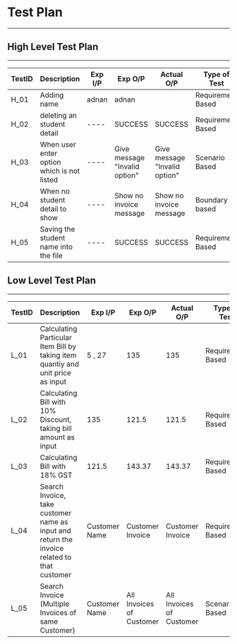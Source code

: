 # Test Plan

---

## High Level Test Plan

---

| TestID | Description                                                                                                                                  | Exp I/P | Exp O/P                       | Actual O/P                    | Type of Test      |
| ------ | -------------------------------------------------------------------------------------------------------------------------------------------- | ------- | ----------------------------- | ----------------------------- | ----------------- |
| H_01   | Adding name                                                                                                                                  | adnan   | adnan                        |                        | Requirement Based |
| H_02   | deleting an student detail                                                                                                      | ----    | SUCCESS                       | SUCCESS                       | Requirement Based |
| H_03   | When user enter option which is not listed                                                                                                   | ----    | Give message "Invalid option" | Give message "Invalid option" | Scenario Based    |
| H_04   | When no student detail to show                                                                                                               | ----    | Show no invoice message       | Show no invoice message       | Boundary based    |
| H_05   | Saving the student name into the file                                                                                      | ----    | SUCCESS                       | SUCCESS                       | Requirement Based |


## Low Level Test Plan

---

| TestID | Description                                                                                 | Exp I/P       | Exp O/P                  | Actual O/P               | Type of Test      |
| ------ | ------------------------------------------------------------------------------------------- | ------------- | ------------------------ | ------------------------ | ----------------- |
| L_01   | Calculating Particular Item Bill by taking item quantiy and unit price as input             | 5 , 27        | 135                      | 135                      | Requirement Based |
| L_02   | Calculating Bill with 10% Discount, taking bill amount as input                             | 135           | 121.5                    | 121.5                    | Requirement Based |
| L_03   | Calculating Bill with 18% GST                                                               | 121.5         | 143.37                   | 143.37                   | Requirement Based |
| L_04   | Search Invoice, take customer name as input and return the invoice related to that customer | Customer Name | Customer Invoice         | Customer Invoice         | Requirement Based |
| L_05   | Search Invoice (Multiple Invoices of same Customer)                                         | Customer Name | All Invoices of Customer | All Invoices of Customer | Scenario Based    |

